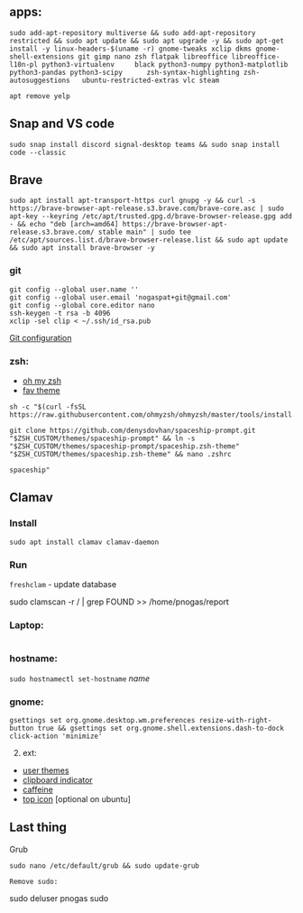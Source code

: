 ## apps:
```
sudo add-apt-repository multiverse && sudo add-apt-repository restricted && sudo apt update && sudo apt upgrade -y && sudo apt-get install -y linux-headers-$(uname -r) gnome-tweaks xclip dkms gnome-shell-extensions git gimp nano zsh flatpak libreoffice libreoffice-l10n-pl python3-virtualenv     black python3-numpy python3-matplotlib python3-pandas python3-scipy      zsh-syntax-highlighting zsh-autosuggestions   ubuntu-restricted-extras vlc steam
```
`
apt remove yelp
`

## Snap and VS code
```
sudo snap install discord signal-desktop teams && sudo snap install code --classic

```
## Brave
```
sudo apt install apt-transport-https curl gnupg -y && curl -s https://brave-browser-apt-release.s3.brave.com/brave-core.asc | sudo apt-key --keyring /etc/apt/trusted.gpg.d/brave-browser-release.gpg add - && echo "deb [arch=amd64] https://brave-browser-apt-release.s3.brave.com/ stable main" | sudo tee /etc/apt/sources.list.d/brave-browser-release.list && sudo apt update && sudo apt install brave-browser -y
```


### git
```
git config --global user.name ''
git config --global user.email 'nogaspat+git@gmail.com'
git config --global core.editor nano
ssh-keygen -t rsa -b 4096
xclip -sel clip < ~/.ssh/id_rsa.pub
```
[Git configuration](https://git-scm.com/book/en/v2/Customizing-Git-Git-Configuration)

### zsh:
- [oh my zsh](https://github.com/ohmyzsh/ohmyzsh/#getting-started)
- [fav theme](https://github.com/denysdovhan/spaceship-prompt#oh-my-zsh)
```
sh -c "$(curl -fsSL https://raw.githubusercontent.com/ohmyzsh/ohmyzsh/master/tools/install.sh)" 

git clone https://github.com/denysdovhan/spaceship-prompt.git "$ZSH_CUSTOM/themes/spaceship-prompt" && ln -s "$ZSH_CUSTOM/themes/spaceship-prompt/spaceship.zsh-theme" "$ZSH_CUSTOM/themes/spaceship.zsh-theme" && nano .zshrc
```

 ```spaceship"```

## Clamav

### Install
```
sudo apt install clamav clamav-daemon
```
### Run

` freshclam ` - update database

sudo clamscan -r / | grep FOUND >> /home/pnogas/report

### Laptop:
```

```


### hostname:
```sudo hostnamectl set-hostname``` *name*

### gnome:

```
gsettings set org.gnome.desktop.wm.preferences resize-with-right-button true && gsettings set org.gnome.shell.extensions.dash-to-dock click-action 'minimize'

```

2. ext:
- [user themes](https://extensions.gnome.org/extension/19/user-themes/)
- [clipboard indicator](https://extensions.gnome.org/extension/779/clipboard-indicator/)
- [caffeine](https://extensions.gnome.org/extension/517/caffeine/)
- [top icon](https://extensions.gnome.org/extension/615/appindicator-support/)  [optional on ubuntu]


## Last thing
Grub
```
sudo nano /etc/default/grub && sudo update-grub

Remove sudo:

``` 
sudo deluser pnogas sudo
```
